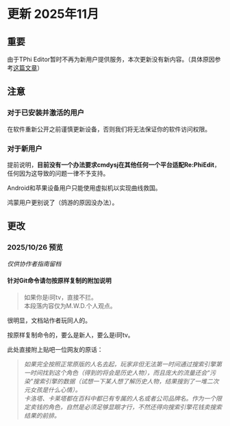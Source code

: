 # 更新 2025年11月

## 重要

由于TPhi Editor暂时不再为新用户提供服务，本次更新没有新内容。（具体原因参考[这篇文章](https://www.bilibili.com/opus/1120425691892940809)）

## 注意

### 对于已安装并激活的用户

在软件重新公开之前谨慎更新设备，否则我们将无法保证你的软件访问权限。

### 对于新用户

提前说明，**目前没有一个办法要求cmdysj在其他任何一个平台适配Re:PhiEdit**，任何因为这导致的问题一律不予支持。

Android和苹果设备用户只能使用虚拟机以实现曲线救国。

鸿蒙用户更别说了（鸽游的原因没办法）。

## 更改

### 2025/10/26 预览

*仅供协作者指南留档*

#### 针对Git命令请勿按原样复制的附加说明

> 如果你是i珂tv，直接不拦。  
> 本段落内容仅为M.W.D.个人观点。

很明显，文档站作者玩同人的。

按原样复制命令的，要么是新人，要么是i珂tv。

此处直接附上贴吧一位网友的原话：

> *如果完全按照正常原版的人名去起，玩家非但无法第一时间通过搜索引擎第一时间找到这个角色（得到的将会是历史人物），而且庞大的流量还会“污染”搜索引擎的数据（试想一下某人想了解历史人物，结果搜到了一堆二次元女孩是什么心情）。*  
> *卡洛塔、卡莱塔都在百科中都已有专属的人名或者公司品牌名。作为一个限定卖钱的角色，自然是必须足够显眼才行，不然还得向搜索引擎花钱卖搜索结果的前排。*